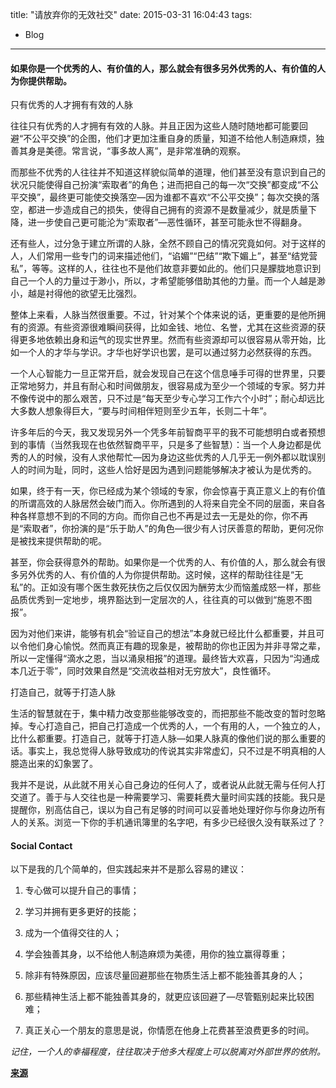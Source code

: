 title: "请放弃你的无效社交"
date: 2015-03-31 16:04:43
tags:
- Blog

---
#### 如果你是一个优秀的人、有价值的人，那么就会有很多另外优秀的人、有价值的人为你提供帮助。

只有优秀的人才拥有有效的人脉

往往只有优秀的人才拥有有效的人脉。并且正因为这些人随时随地都可能要回避“不公平交换”的企图，他们才更加注重自身的质量，知道不给他人制造麻烦，独善其身是美德。常言说，“事多故人离”，是非常准确的观察。

而那些不优秀的人往往并不知道这样貌似简单的道理，他们甚至没有意识到自己的状况只能使得自己扮演“索取者”的角色；进而把自己的每一次“交换”都变成“不公平交换”，最终更可能使交换落空—因为谁都不喜欢“不公平交换”；每次交换的落空，都进一步造成自己的损失，使得自己拥有的资源不是数量减少，就是质量下降，进一步使自己更可能沦为“索取者”—恶性循环，甚至可能永世不得翻身。

还有些人，过分急于建立所谓的人脉，全然不顾自己的情况究竟如何。对于这样的人，人们常用一些专门的词来描述他们，“谄媚”“巴结”“欺下媚上”，甚至“结党营私”，等等。这样的人，往往也不是他们故意非要如此的。他们只是朦胧地意识到自己一个人的力量过于渺小，所以，才希望能够借助其他的力量。而一个人越是渺小，越是衬得他的欲望无比强烈。

整体上来看，人脉当然很重要。不过，针对某个个体来说的话，更重要的是他所拥有的资源。有些资源很难瞬间获得，比如金钱、地位、名誉，尤其在这些资源的获得更多地依赖出身和运气的现实世界里。然而有些资源却可以很容易从零开始，比如一个人的才华与学识。才华也好学识也罢，是可以通过努力必然获得的东西。

一个人心智能力一旦正常开启，就会发现自己在这个信息唾手可得的世界里，只要正常地努力，并且有耐心和时间做朋友，很容易成为至少一个领域的专家。努力并不像传说中的那么艰苦，只不过是“每天至少专心学习工作六个小时”；耐心却远比大多数人想象得巨大，“要与时间相伴短则至少五年，长则二十年”。

许多年后的今天，我又发现另外一个凭多年前智商平平的我不可能想明白或者预想到的事情（当然我现在也依然智商平平，只是多了些智慧）：当一个人身边都是优秀的人的时候，没有人求他帮忙—因为身边这些优秀的人几乎无一例外都以耽误别人的时间为耻，同时，这些人恰好是因为遇到问题能够解决才被认为是优秀的。

如果，终于有一天，你已经成为某个领域的专家，你会惊喜于真正意义上的有价值的所谓高效的人脉居然会破门而入。你所遇到的人将来自完全不同的层面，来自各种各样意想不到的不同的方向。而你自己也不再是过去一无是处的你，你不再是“索取者”，你扮演的是“乐于助人”的角色—很少有人讨厌善意的帮助，更何况你是被找来提供帮助的呢。

甚至，你会获得意外的帮助。如果你是一个优秀的人、有价值的人，那么就会有很多另外优秀的人、有价值的人为你提供帮助。这时候，这样的帮助往往是“无私”的。正如没有哪个医生救死扶伤之后仅仅因为酬劳太少而恼羞成怒一样，那些品质优秀到一定地步，境界豁达到一定层次的人，往往真的可以做到“施恩不图报”。

因为对他们来讲，能够有机会“验证自己的想法”本身就已经比什么都重要，并且可以令他们身心愉悦。然而真正有趣的现象是，被帮助的你也正因为并非寻常之辈，所以一定懂得“滴水之恩，当以涌泉相报”的道理。最终皆大欢喜，只因为“沟通成本几近于零”，同时效果自然是“交流收益相对无穷放大”，良性循环。

打造自己，就等于打造人脉

生活的智慧就在于，集中精力改变那些能够改变的，而把那些不能改变的暂时忽略掉。专心打造自己，把自己打造成一个优秀的人，一个有用的人，一个独立的人，比什么都重要。打造自己，就等于打造人脉—如果人脉真的像他们说的那么重要的话。事实上，我总觉得人脉导致成功的传说其实非常虚幻，只不过是不明真相的人臆造出来的幻象罢了。

我并不是说，从此就不用关心自己身边的任何人了，或者说从此就无需与任何人打交道了。善于与人交往也是一种需要学习、需要耗费大量时间实践的技能。我只是提醒你，别高估自己，误以为自己有足够的时间可以妥善地处理好你与你身边所有人的关系。浏览一下你的手机通讯簿里的名字吧，有多少已经很久没有联系过了？

#### Social Contact

以下是我的几个简单的，但实践起来并不是那么容易的建议：

1. 专心做可以提升自己的事情；

2. 学习并拥有更多更好的技能；

3. 成为一个值得交往的人；

4. 学会独善其身，以不给他人制造麻烦为美德，用你的独立赢得尊重；

5. 除非有特殊原因，应该尽量回避那些在物质生活上都不能独善其身的人；

6. 那些精神生活上都不能独善其身的，就更应该回避了—尽管甄别起来比较困难；

7. 真正关心一个朋友的意思是说，你情愿在他身上花费甚至浪费更多的时间。

*记住，一个人的幸福程度，往往取决于他多大程度上可以脱离对外部世界的依附。*


[**来源**](http://blog.sina.com.cn/s/blog_48d3b45e0102vdub.html)

